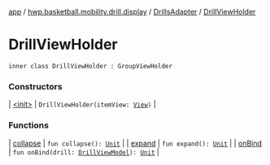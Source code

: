 [app](../../../index.md) / [hwp.basketball.mobility.drill.display](../../index.md) / [DrillsAdapter](../index.md) / [DrillViewHolder](.)

# DrillViewHolder

`inner class DrillViewHolder : GroupViewHolder`

### Constructors

| [&lt;init&gt;](-init-.md) | `DrillViewHolder(itemView: `[`View`](https://developer.android.com/reference/android/view/View.html)`)` |

### Functions

| [collapse](collapse.md) | `fun collapse(): `[`Unit`](https://kotlinlang.org/api/latest/jvm/stdlib/kotlin/-unit/index.html) |
| [expand](expand.md) | `fun expand(): `[`Unit`](https://kotlinlang.org/api/latest/jvm/stdlib/kotlin/-unit/index.html) |
| [onBind](on-bind.md) | `fun onBind(drill: `[`DrillViewModel`](../../../hwp.basketball.mobility.entitiy.drills/-drill-view-model/index.md)`): `[`Unit`](https://kotlinlang.org/api/latest/jvm/stdlib/kotlin/-unit/index.html) |

